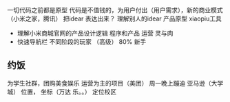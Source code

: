 一切代码之前都是原型  代码是不值钱的，为用户付出（用户需求），新的商业模式（小米之家，腾讯）
把idear 表达出来？ 理解别人的idear 产品原型 xiaopiu工具

- 理解小米商城官网的产品设计逻辑
  程序和产品 运营  灵与肉
- 快速导航栏 不同阶段的玩家   （高级）
  80%  新手

## 约饭
  为学生社群，团购美食娱乐
  运营为主的项目（美团）
  周一晚上蹦迪 亚马逊（大学城）
  位置， 坐标（万达 乐。。）
  定位校区  
  